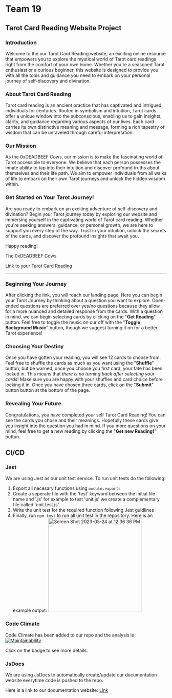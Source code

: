 # Team 19

## Tarot Card Reading Website Project

### Introduction

Welcome to the our Tarot Card Reading website, an exciting online resource that empowers you to explore the mystical world of Tarot card readings right from the comfort of your own home. Whether you're a seasoned Tarot enthusiast or a curious beginner, this website is designed to provide you with all the tools and guidance you need to embark on your personal journey of self-discovery and divination.

### About Tarot Card Reading

Tarot card reading is an ancient practice that has captivated and intrigued individuals for centuries. Rooted in symbolism and intuition, Tarot cards offer a unique window into the subconscious, enabling us to gain insights, clarity, and guidance regarding various aspects of our lives. Each card carries its own distinctive meaning and message, forming a rich tapestry of wisdom that can be unraveled through careful interpretation.

### Our Mission

As the 0xDEADBEEF Cows, our mission is to make the fascinating world of Tarot accessible to everyone. We believe that each person possesses the innate ability to tap into their intuition and discover profound truths about themselves and their life path. We aim to empower individuals from all walks of life to embark on their own Tarot journeys and unlock the hidden wisdom within.

### Get Started on Your Tarot Journey!

Are you ready to embark on an exciting adventure of self-discovery and divination? Begin your Tarot journey today by exploring our website and immersing yourself in the captivating world of Tarot card reading. Whether you're seeking answers, guidance, or personal growth, we are here to support you every step of the way. Trust in your intuition, unlock the secrets of the cards, and discover the profound insights that await you.

Happy reading!

The 0xDEADBEEF Cows

[Link to your Tarot Card Reading](https://cse110-sp23-group19.github.io/tarot-card-reader/src/)

---

### Beginning Your Journey

After clicking the link, you will reach our landing page. Here you can begin your Tarot Journey by thinking about a question you want to explore. Open-ended questions are preferred over yes/no questions because they allow for a more nuanced and detailed response from the cards. With a question in mind, we can begin selecting cards by clicking on the "**Get Reading**" button. Feel free to toggle the music on our off with the "**Toggle Background Music**" button, though we suggest turning it on for a better Tarot experience!

### Choosing Your Destiny

Once you have gotten your reading, you will see 12 cards to choose from. Feel free to shuffle the cards as much as you want using the "**Shuffle**" button, but be warned, once you choose you first card, your fate has been locked in. This means that _there is no turning back after selecting your cards_! Make sure you are happy with your shuffles and card choice before locking it in. Once you have chosen three cards, click on the "**Submit**" button button at the bottom of the page.

### Revealing Your Future

Congratulations, you have completed your self Tarot Card Reading! You can see the cards you chose and their meanings. Hopefully these cards give you insight into the question you had in mind. If you more questions on your mind, feel free to get a new reading by clicking the "**Get new Reading!**" button.

## CI/CD

### Jest

We are using Jest as our unit test service. To run unit tests do the following:

1. Export all necesary functions using `module.exports`
2. Create a seperate file with the 'test' keyword between the initial file name and '.js' for example to test 'unit.js' we create a complementary file called 'unit.test.js'.
3. Write the unit test for the required function following Jest guidlines
4. Finally, run `npm test` to run all unit test in the repository.
   Here is an example output:
   <img width="293" alt="Screen Shot 2023-05-24 at 12 36 36 PM" src="https://github.com/cse110-sp23-group19/tarot-card-reader/assets/34909983/1d15e57f-36aa-4106-84ee-cc8dcf73f230">

### Code Climate

Code Climate has been added to our repo and the analysis is :
[![Maintainability](https://api.codeclimate.com/v1/badges/05aa89d1b29169024899/maintainability)](https://codeclimate.com/github/cse110-sp23-group19/tarot-card-reader/maintainability)

Click on the badge to see more details.

### JsDocs

We are using JsDocs to automatically create/update our documentation website everytime code is pushed to the repo.

Here is a link to our documentation website: [Link](https://cse110-sp23-group19.github.io/tarot-card-reader/src/js/documentation/index.html)
